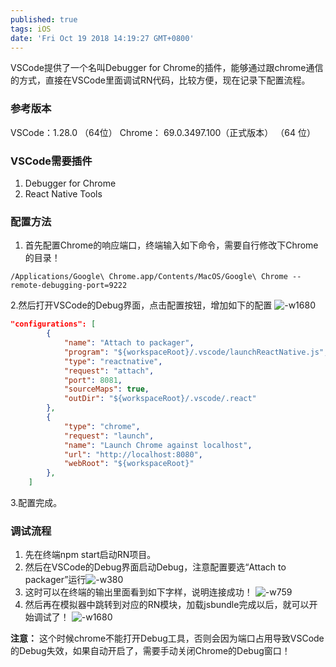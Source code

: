 ```yaml
---
published: true
tags: iOS
date: 'Fri Oct 19 2018 14:19:27 GMT+0800'
---
```

VSCode提供了一个名叫Debugger for Chrome的插件，能够通过跟chrome通信的方式，直接在VSCode里面调试RN代码，比较方便，现在记录下配置流程。
### 参考版本
VSCode：1.28.0 （64位）
Chrome： 69.0.3497.100（正式版本） （64 位）
### VSCode需要插件
1. Debugger for Chrome
2. React Native Tools

### 配置方法
1. 首先配置Chrome的响应端口，终端输入如下命令，需要自行修改下Chrome的目录！

```shell
/Applications/Google\ Chrome.app/Contents/MacOS/Google\ Chrome --remote-debugging-port=9222
```
2.然后打开VSCode的Debug界面，点击配置按钮，增加如下的配置
![-w1680](https://ws1.sinaimg.cn/large/006tNbRwgy1fw4gpczex0j31kw0ysdww.jpg)
 
```json
"configurations": [
        {
            "name": "Attach to packager",
            "program": "${workspaceRoot}/.vscode/launchReactNative.js",
            "type": "reactnative",
            "request": "attach",
            "port": 8081,
            "sourceMaps": true,
            "outDir": "${workspaceRoot}/.vscode/.react"
        },
        {
            "type": "chrome",
            "request": "launch",
            "name": "Launch Chrome against localhost",
            "url": "http://localhost:8080",
            "webRoot": "${workspaceRoot}"
        },
    ]
```

3.配置完成。

### 调试流程
1. 先在终端npm start启动RN项目。
2. 然后在VSCode的Debug界面启动Debug，注意配置要选“Attach to packager”运行![-w380](https://ws1.sinaimg.cn/large/006tNbRwgy1fw4gpsdsdwj30l40ngjsg.jpg)
3. 这时可以在终端的输出里面看到如下字样，说明连接成功！
![-w759](https://ws3.sinaimg.cn/large/006tNbRwgy1fw4gq6heyyj31660akmzh.jpg)
4. 然后再在模拟器中跳转到对应的RN模块，加载jsbundle完成以后，就可以开始调试了！
![-w1680](https://ws2.sinaimg.cn/large/006tNbRwgy1fw4gqffo1qj31kw0ys1kx.jpg)

**注意：**
这个时候chrome不能打开Debug工具，否则会因为端口占用导致VSCode的Debug失效，如果自动开启了，需要手动关闭Chrome的Debug窗口！
